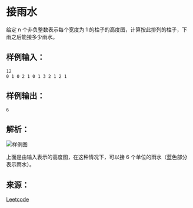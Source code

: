 # 接雨水
给定 n 个非负整数表示每个宽度为 1 的柱子的高度图，计算按此排列的柱子，下雨之后能接多少雨水。

## 样例输入：

    12
    0 1 0 2 1 0 1 3 2 1 2 1

## 样例输出：

    6

## 解析：

![样例图](https://assets.leetcode-cn.com/aliyun-lc-upload/uploads/2018/10/22/rainwatertrap.png)

上面是由输入表示的高度图，在这种情况下，可以接 6 个单位的雨水（蓝色部分表示雨水）。

## 来源：
[Leetcode](https://leetcode-cn.com/problems/trapping-rain-water/)
